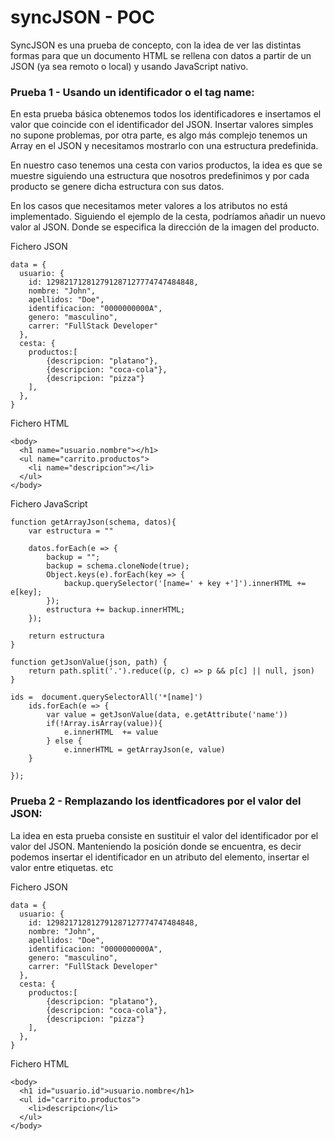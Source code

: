 # syncJSON - POC

SyncJSON es una prueba de concepto, con la idea de ver las distintas formas para que un documento HTML se rellena con datos a partir de un JSON (ya sea remoto o local) y usando JavaScript nativo.


### Prueba 1 - Usando un identificador o el tag name:

En esta prueba básica obtenemos todos los identificadores e insertamos el valor que coincide con el identificador del JSON. Insertar valores simples no supone problemas, por otra parte, es algo más complejo tenemos un Array en el JSON y necesitamos mostrarlo con una estructura predefinida. 

En nuestro caso tenemos una cesta con varios productos, la idea es que se muestre siguiendo una estructura que nosotros predefinimos y por cada producto se genere dicha estructura con sus datos. 

En los casos que necesitamos meter valores a los atributos no está implementado. Siguiendo el ejemplo de la cesta, podríamos añadir un nuevo valor al JSON. Donde se especifica la dirección de la imagen del producto. 


Fichero JSON 
```
data = {
  usuario: {
    id: 129821712812791287127774747484848,
    nombre: "John",
    apellidos: "Doe",
    identificacion: "0000000000A",
    genero: "masculino",
    carrer: "FullStack Developer"
  },
  cesta: {
    productos:[
        {descripcion: "platano"},
        {descripcion: "coca-cola"},
        {descripcion: "pizza"}
    ],		
  },
}
```
Fichero HTML 
```
<body>
  <h1 name="usuario.nombre"></h1>
  <ul name="carrito.productos">
    <li name="descripcion"></li>
  </ul>
</body>
```

Fichero JavaScript
```
function getArrayJson(schema, datos){   
	var estructura = ""
					
	datos.forEach(e => {
		backup = "";
		backup = schema.cloneNode(true);
		Object.keys(e).forEach(key => {
			backup.querySelector('[name=' + key +']').innerHTML += e[key];
		});
		estructura += backup.innerHTML;
	}); 
			
	return estructura
}

function getJsonValue(json, path) {
	return path.split('.').reduce((p, c) => p && p[c] || null, json)
}
		
ids =  document.querySelectorAll('*[name]')
	ids.forEach(e => {
		var value = getJsonValue(data, e.getAttribute('name'))
		if(!Array.isArray(value)){
			e.innerHTML  += value  
		} else {
			e.innerHTML = getArrayJson(e, value)
	}
							  
});
```




### Prueba 2 - Remplazando los identficadores por el valor del JSON:

La idea en esta prueba consiste en sustituir el valor del identificador por el valor del JSON. Manteniendo la posición donde se encuentra, es decir podemos insertar el identificador en un atributo del elemento, insertar el valor entre etiquetas. etc 


Fichero JSON 
```
data = {
  usuario: {
    id: 129821712812791287127774747484848,
    nombre: "John",
    apellidos: "Doe",
    identificacion: "0000000000A",
    genero: "masculino",
    carrer: "FullStack Developer"
  },
  cesta: {
    productos:[
        {descripcion: "platano"},
        {descripcion: "coca-cola"},
        {descripcion: "pizza"}
    ],		
  },
}
```
Fichero HTML 
```
<body>
  <h1 id="usuario.id">usuario.nombre</h1>
  <ul id="carrito.productos">
    <li>descripcion</li>
  </ul>
</body>
